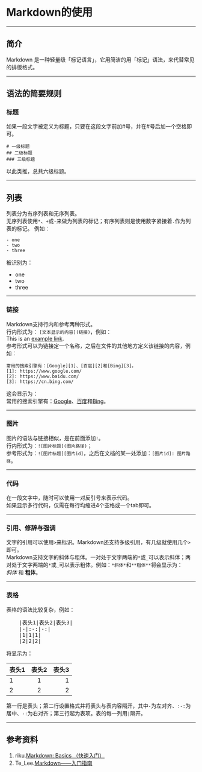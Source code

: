 # Markdown的使用
***
## 简介
  Markdown 是一种轻量级「标记语言」，它用简洁的用「标记」语法，来代替常见的排版格式。
***
## 语法的简要规则
### 标题
如果一段文字被定义为标题，只要在这段文字前加#号，并在#号后加一个空格即可。  

	# 一级标题
	## 二级标题
	### 三级标题
以此类推，总共六级标题。
***
## 列表
列表分为有序列表和无序列表。  
无序列表使用`*`、`+`或`-`来做为列表的标记；有序列表则是使用数字紧接着`.`作为列表的标记。
例如：  
 
	- one
	- two
	- three

被识别为：  

- one
- two
- three
***
### 链接
Markdown支持行内和参考两种形式。  
行内形式为：  `[文本显示的内容](链接)`，例如：  
This is an [example link](http://#/).  
参考形式可以为链接定一个名称，之后在文件的其他地方定义该链接的内容，例如：

	常用的搜索引擎有：[Google][1]、[百度][2]和[Bing][3]。
	[1]: https://www.google.com/
	[2]: https://www.baidu.com/
	[3]: https://cn.bing.com/
这会显示为：  
常用的搜索引擎有：[Google][1]、[百度][2]和[Bing][3]。  

[1]: https://www.google.com/
[2]: https://www.baidu.com/
[3]: https://cn.bing.com/
***
### 图片
图片的语法与链接相似，是在前面添加`!`。  
行内形式为：`![图片标题](图片路径)`；  
参考形式为：`![图片标题][图片id]`，之后在文档的某一处添加：`[图片id]: 图片路径`。 
***
### 代码
在一段文字中，随时可以使用一对反引号来表示代码。  
如果显示多行代码，仅需在每行均缩进4个空格或一个tab即可。
***
### 引用、修辞与强调
文字的引用可以使用`>`来标识。Markdown还支持多级引用，有几级就使用几个`>`即可。  
Markdown支持文字的斜体与粗体。一对处于文字两端的`*`或`_`可以表示斜体；两对处于文字两端的`*`或`_`可以表示粗体。例如：`*斜体*`和`**粗体**`将会显示为：  
*斜体* 和 **粗体**。
***
### 表格
表格的语法比较复杂，例如：
<pre>
	|表头1|表头2|表头3|
	|-|:-:|-:|
	|1|1|1|
	|2|2|2|
</pre>
将显示为：

|表头1|表头2|表头3|
|-|:-:|-:|
|1|1|1|
|2|2|2|

第一行是表头；第二行设置格式并将表头与表内容隔开，其中`-`为左对齐、`:-:`为居中、`-:`为右对齐；第三行起为表项。表的每一列用`|`隔开。
***
## 参考资料
1. riku.[Markdown: Basics （快速入门）](http://wowubuntu.com/markdown/basic.html)  
2. Te_Lee.[Markdown——入门指南](http://www.jianshu.com/p/1e402922ee32)


